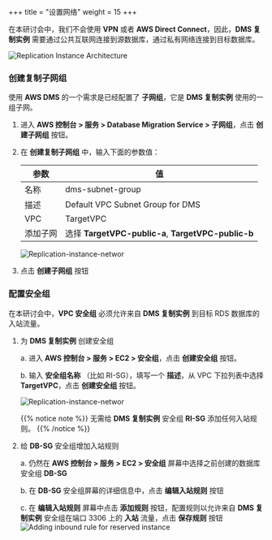 +++
title = "设置网络"
weight = 15
+++

在本研讨会中，我们不会使用 **VPN** 或者 **AWS Direct Connect**，因此，**DMS 复制实例** 需要通过公共互联网连接到源数据库，通过私有网络连接到目标数据库。

![Replication Instance Architecture](/db-mig/ri-network-conf.zh.png)

### 创建复制子网组

使用 **AWS DMS** 的一个需求是已经配置了 **子网组**，它是 **DMS 复制实例** 使用的一组子网。

1. 进入 **AWS 控制台 > 服务 > Database Migration Service > 子网组**，点击 **创建子网组** 按钮。
2. 在 **创建复制子网组** 中，输入下面的参数值：

    | 参数                 | 值                       |
    | ------------------- | ------------------------ |
    | 名称                 | dms-subnet-group                 |
    | 描述                 | Default VPC Subnet Group for DMS |
    | VPC                 | TargetVPC                        |
    | 添加子网             | 选择 **TargetVPC-public-a**, **TargetVPC-public-b** |

    ![Replication-instance-networ](/db-mig/subnet-group.zh.png)

3. 点击 **创建子网组** 按钮

### 配置安全组

在本研讨会中，**VPC 安全组** 必须允许来自 **DMS 复制实例** 到目标 RDS 数据库的入站流量。

1. 为 **DMS 复制实例** 创建安全组

    a. 进入 **AWS 控制台 > 服务 > EC2 > 安全组**，点击 **创建安全组** 按钮。

    b. 输入 **安全组名称** （比如 RI-SG），填写一个 **描述**，从 VPC 下拉列表中选择 **TargetVPC**，点击 **创建安全组** 按钮。

    ![Replication-instance-networ](/db-mig/ri-sg.zh.png)

    {{% notice note %}}
  无需给 **DMS 复制实例** 安全组 **RI-SG** 添加任何入站规则。
  {{% /notice %}}

2. 给 **DB-SG** 安全组增加入站规则

    a. 仍然在 **AWS 控制台 > 服务 > EC2 > 安全组** 屏幕中选择之前创建的数据库安全组 **DB-SG** 
    
    b. 在 **DB-SG** 安全组屏幕的详细信息中，点击 **编辑入站规则** 按钮
      
    c. 在 **编辑入站规则** 屏幕中点击 **添加规则** 按钮，配置规则以允许来自 **DMS 复制实例** 安全组在端口 3306 上的 **入站** 流量，点击 **保存规则** 按钮
    ![Adding inbound rule for reserved instance](/db-mig/security-group-inbound-rule.zh.png)
